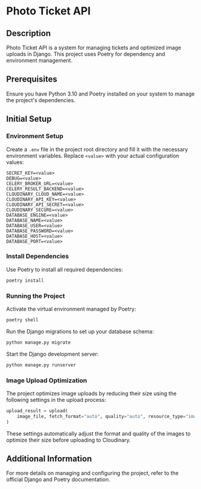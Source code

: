 
# Photo Ticket API

## Description
Photo Ticket API is a system for managing tickets and optimized image uploads in Django. This project uses Poetry for dependency and environment management.

## Prerequisites
Ensure you have Python 3.10 and Poetry installed on your system to manage the project's dependencies.

## Initial Setup

### Environment Setup
Create a `.env` file in the project root directory and fill it with the necessary environment variables. Replace `<value>` with your actual configuration values:

```plaintext
SECRET_KEY=<value>
DEBUG=<value>
CELERY_BROKER_URL=<value>
CELERY_RESULT_BACKEND=<value>
CLOUDINARY_CLOUD_NAME=<value>
CLOUDINARY_API_KEY=<value>
CLOUDINARY_API_SECRET=<value>
CLOUDINARY_SECURE=<value>
DATABASE_ENGINE=<value>
DATABASE_NAME=<value>
DATABASE_USER=<value>
DATABASE_PASSWORD=<value>
DATABASE_HOST=<value>
DATABASE_PORT=<value>
```

### Install Dependencies
Use Poetry to install all required dependencies:

```bash
poetry install
```

### Running the Project
Activate the virtual environment managed by Poetry:

```bash
poetry shell
```

Run the Django migrations to set up your database schema:

```bash
python manage.py migrate
```

Start the Django development server:

```bash
python manage.py runserver
```

### Image Upload Optimization
The project optimizes image uploads by reducing their size using the following settings in the upload process:

```python
upload_result = upload(
    image_file, fetch_format="auto", quality="auto", resource_type="image"
)
```

These settings automatically adjust the format and quality of the images to optimize their size before uploading to Cloudinary.

## Additional Information
For more details on managing and configuring the project, refer to the official Django and Poetry documentation.
